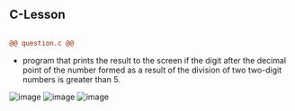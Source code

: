 ## C-Lesson

```diff

@@ question.c @@
```
 * program that prints the result to the screen if the digit after the decimal point of the number formed as a result of the division of two two-digit numbers is greater than 5.



![image](https://user-images.githubusercontent.com/69357065/140412047-0c556f07-3068-49c3-8455-437fa72b0d26.png)
![image](https://user-images.githubusercontent.com/69357065/140412298-c09501c3-a518-44a4-b609-2fb72601628a.png)
![image](https://user-images.githubusercontent.com/69357065/140412767-606fd9aa-b5b4-4fdf-b775-c17f1d27cc8f.png)
